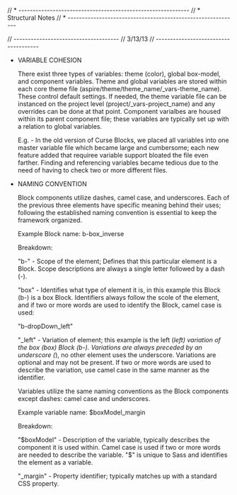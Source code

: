 // * ------------------------------------------------------------
// * Structural Notes
// * ------------------------------------------------------------


// -------------------------------------
// 3/13/13
// -------------------------------------

- VARIABLE COHESION
  
  There exist three types of variables: theme (color), global box-model, and component variables. Theme and global variables are stored within each core theme file (aspire/theme/theme_name/_vars-theme_name). These control default settings. If needed, the theme variable file can be instanced on the project level (project/_vars-project_name) and any overrides can be done at that point. Component varialbes are housed within its parent component file; these variables are typically set up with a relation to global variables.

  E.g. - In the old version of Curse Blocks, we placed all variables into one master variable file which became large and cumbersome; each new feature added that requiree variable support bloated the file even farther. Finding and referencing variables became tedious due to the need of having to check two or more different files.

- NAMING CONVENTION

  Block components utilize dashes, camel case, and underscores. Each of the previous three elements have specific meaning behind their uses; following the established naming convention is essential to keep the framework organized.

  Example Block name: b-box_inverse

  Breakdown:

  "b-" - Scope of the element; Defines that this particular element is a Block. Scope descriptions are always a single letter followed by a dash (-).

  "box" - Identifies what type of element it is, in this example this Block (b-) is a box Block. Identifiers always follow the scole of the element, and if two or more words are used to identify the Block, camel case is used:

  "b-dropDown_left"

  "_left" - Variation of element; this example is the left (_left) variation of the box (box) Block (b-). Variations are always preceded by an underscore (_), no other element uses the underscore. Variations are optional and may not be present. If two or more words are used to describe the variation, use camel case in the same manner as the identifier.

  Variables utilize the same naming conventions as the Block components except dashes: camel case and underscores.

  Example variable name: $boxModel_margin

  Breakdown:

  "$boxModel" - Description of the variable, typically describes the component it is used within. Camel case is used if two or more words are needed to describe the variable. "$" is unique to Sass and identifies the element as a variable.

  "_margin" - Property identifier; typically matches up with a standard CSS property.